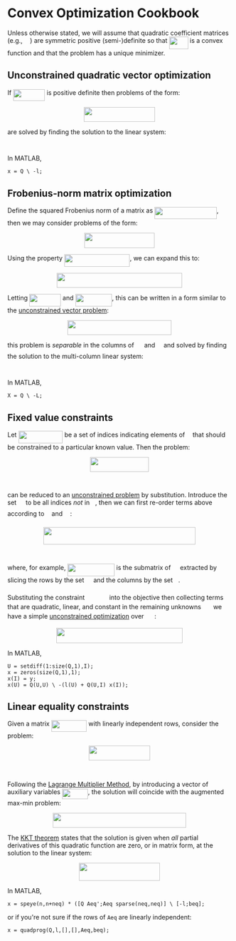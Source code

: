 # Convex Optimization Cookbook

Unless otherwise stated, we will assume that quadratic coefficient matrices
(e.g., <img src="/tex/1afcdb0f704394b16fe85fb40c45ca7a.svg?invert_in_darkmode&sanitize=true" align=middle width=12.99542474999999pt height=22.465723500000017pt/>) are symmetric positive (semi-)definite so that <img src="/tex/664cf1886128c5fc05c2213e395b3fb1.svg?invert_in_darkmode&sanitize=true" align=middle width=42.88131539999999pt height=27.91243950000002pt/> is a convex function
and that the problem has a unique minimizer.


## Unconstrained quadratic vector optimization

If <img src="/tex/46d925a52666f83a6cc30a3149bb09df.svg?invert_in_darkmode&sanitize=true" align=middle width=71.48480955pt height=26.17730939999998pt/> is positive definite then problems of the
form:

<p align="center"><img src="/tex/639507964724df427a0c7065e434056e.svg?invert_in_darkmode&sanitize=true" align=middle width=159.8191749pt height=32.990165999999995pt/></p>

are solved by finding the solution to the linear system:

<p align="center"><img src="/tex/791250a6dba531bc0fe98455637871be.svg?invert_in_darkmode&sanitize=true" align=middle width=63.942844349999994pt height=14.611878599999999pt/></p>

In MATLAB,

```
x = Q \ -l;
```

## Frobenius-norm matrix optimization

Define the squared Frobenius norm of a matrix as <img src="/tex/37a6f5089b6db546cd17b9419e5af093.svg?invert_in_darkmode&sanitize=true" align=middle width=139.75611705pt height=26.76175259999998pt/>, then we may consider problems of the form:

<p align="center"><img src="/tex/ae4e65e59044658f157f021b0850c835.svg?invert_in_darkmode&sanitize=true" align=middle width=157.97330505pt height=34.0919106pt/></p>

Using the property <img src="/tex/de719e9964fc415c5e45e370f97943d5.svg?invert_in_darkmode&sanitize=true" align=middle width=147.5949288pt height=27.91243950000002pt/>, we can expand
this to:

<p align="center"><img src="/tex/bd817c907beee2449169e03e42bb4cb2.svg?invert_in_darkmode&sanitize=true" align=middle width=282.00085484999994pt height=32.990165999999995pt/></p>

Letting <img src="/tex/9eb4767e5eb2c4e40983c4cb0c33fedc.svg?invert_in_darkmode&sanitize=true" align=middle width=70.66656794999999pt height=27.91243950000002pt/> and <img src="/tex/23a3f7407c27e8d5ded6f25888f8b45c.svg?invert_in_darkmode&sanitize=true" align=middle width=82.60842974999998pt height=27.91243950000002pt/>, this can be written in a form
similar to the [unconstrained vector problem](#unconstrained-quadratic-vector-optimization):

<p align="center"><img src="/tex/5fb746cc6f1539a3bff23c88a664015f.svg?invert_in_darkmode&sanitize=true" align=middle width=233.71189215pt height=32.990165999999995pt/></p>

this problem is _separable_ in the columns of <img src="/tex/cbfb1b2a33b28eab8a3e59464768e810.svg?invert_in_darkmode&sanitize=true" align=middle width=14.908688849999992pt height=22.465723500000017pt/> and <img src="/tex/ddcb483302ed36a59286424aa5e0be17.svg?invert_in_darkmode&sanitize=true" align=middle width=11.18724254999999pt height=22.465723500000017pt/> and solved by finding
the solution to the multi-column linear system:

<p align="center"><img src="/tex/29a4f160c30f9322be68c54e72355d67.svg?invert_in_darkmode&sanitize=true" align=middle width=73.79439705pt height=14.42921205pt/></p>

In MATLAB,

```
X = Q \ -L;
```

## Fixed value constraints

Let <img src="/tex/48ceffddf7ca918284e3acbb9edeee97.svg?invert_in_darkmode&sanitize=true" align=middle width=99.62108309999999pt height=27.91243950000002pt/> be a set of indices indicating elements of <img src="/tex/332cc365a4987aacce0ead01b8bdcc0b.svg?invert_in_darkmode&sanitize=true" align=middle width=9.39498779999999pt height=14.15524440000002pt/> that
should be constrained to a particular known value. Then the problem:

<p align="center"><img src="/tex/56ac949606f724781f17c4d036bcdc2e.svg?invert_in_darkmode&sanitize=true" align=middle width=132.6141795pt height=32.990165999999995pt/></p>

<p align="center"><img src="/tex/4b88ab7ee3568bdce44ec44c972ee7fd.svg?invert_in_darkmode&sanitize=true" align=middle width=193.81191224999998pt height=14.611878599999999pt/></p>

can be reduced to an [unconstrained problem](#unconstrained-quadratic-vector-optimization) by substitution.
Introduce the set <img src="/tex/6bac6ec50c01592407695ef84f457232.svg?invert_in_darkmode&sanitize=true" align=middle width=13.01596064999999pt height=22.465723500000017pt/> to be all indices _not_ in <img src="/tex/21fd4e8eecd6bdf1a4d3d6bd1fb8d733.svg?invert_in_darkmode&sanitize=true" align=middle width=8.515988249999989pt height=22.465723500000017pt/>, then we can first re-order
terms above according to <img src="/tex/21fd4e8eecd6bdf1a4d3d6bd1fb8d733.svg?invert_in_darkmode&sanitize=true" align=middle width=8.515988249999989pt height=22.465723500000017pt/> and <img src="/tex/6bac6ec50c01592407695ef84f457232.svg?invert_in_darkmode&sanitize=true" align=middle width=13.01596064999999pt height=22.465723500000017pt/>:

<p align="center"><img src="/tex/8860fc71e64090299641b7c22fa31421.svg?invert_in_darkmode&sanitize=true" align=middle width=342.52072635pt height=39.452455349999994pt/></p>

<p align="center"><img src="/tex/e7bd8cff7d3043de8578dab4445d2ba3.svg?invert_in_darkmode&sanitize=true" align=middle width=124.7644827pt height=14.611878599999999pt/></p>

where, for example, <img src="/tex/69a27b5b029b1e60af9e0161d7f8a915.svg?invert_in_darkmode&sanitize=true" align=middle width=105.89594729999999pt height=27.91243950000002pt/> is the submatrix of
<img src="/tex/1afcdb0f704394b16fe85fb40c45ca7a.svg?invert_in_darkmode&sanitize=true" align=middle width=12.99542474999999pt height=22.465723500000017pt/> extracted by slicing the rows by the set <img src="/tex/6bac6ec50c01592407695ef84f457232.svg?invert_in_darkmode&sanitize=true" align=middle width=13.01596064999999pt height=22.465723500000017pt/> and the columns by the set <img src="/tex/21fd4e8eecd6bdf1a4d3d6bd1fb8d733.svg?invert_in_darkmode&sanitize=true" align=middle width=8.515988249999989pt height=22.465723500000017pt/>.

Substituting the constraint <img src="/tex/705583ffbc841720aaa905460dd09b06.svg?invert_in_darkmode&sanitize=true" align=middle width=47.50410884999998pt height=14.15524440000002pt/> into the objective then collecting terms
that are quadratic, linear, and constant in the remaining unknowns <img src="/tex/1e463ef25ae4c019b01284bed29e663a.svg?invert_in_darkmode&sanitize=true" align=middle width=19.58383019999999pt height=14.15524440000002pt/> we
have a simple [unconstrained optimization](#unconstrained-quadratic-vector-optimization) over <img src="/tex/1e463ef25ae4c019b01284bed29e663a.svg?invert_in_darkmode&sanitize=true" align=middle width=19.58383019999999pt height=14.15524440000002pt/>:

<p align="center"><img src="/tex/5508ebf4625f95425c329df99467e137.svg?invert_in_darkmode&sanitize=true" align=middle width=283.58057475pt height=33.230283899999996pt/></p>

In MATLAB, 

```
U = setdiff(1:size(Q,1),I);
x = zeros(size(Q,1),1);
x(I) = y;
x(U) = Q(U,U) \ -(l(U) + Q(U,I) x(I));
```

## Linear equality constraints

Given a matrix <img src="/tex/edce993245efb305e317cc35c6ce570a.svg?invert_in_darkmode&sanitize=true" align=middle width=79.67685329999999pt height=26.17730939999998pt/> with linearly
independent rows, consider the problem:

<p align="center"><img src="/tex/cba4f827df4dcddaffe6afaa1967572a.svg?invert_in_darkmode&sanitize=true" align=middle width=137.18040435pt height=32.990165999999995pt/></p>

<p align="center"><img src="/tex/24145f46700c90b2065ec2b76d67fba1.svg?invert_in_darkmode&sanitize=true" align=middle width=166.0616892pt height=16.1187015pt/></p>

Following the [Lagrange Multiplier
Method](https://en.wikipedia.org/wiki/Lagrange_multiplier), by introducing a
vector of auxiliary variables <img src="/tex/fef88965bb6ad4365d38d009a8752231.svg?invert_in_darkmode&sanitize=true" align=middle width=58.42844369999998pt height=22.831056599999986pt/>, the solution will
coincide with the augmented max-min problem:

<p align="center"><img src="/tex/28681313fd2cc0f8f1fd173a8295269d.svg?invert_in_darkmode&sanitize=true" align=middle width=300.09133605pt height=32.990165999999995pt/></p>

The [KKT
theorem](https://en.wikipedia.org/wiki/Karush%E2%80%93Kuhn%E2%80%93Tucker_conditions)
states that the solution is given when _all_ partial derivatives of this
quadratic function are zero, or in matrix form, at the solution to the linear
system:

<p align="center"><img src="/tex/5c6f18ea311d737de4c1a8d91abba03a.svg?invert_in_darkmode&sanitize=true" align=middle width=182.47724714999998pt height=39.718012949999995pt/></p>

In MATLAB,

```
x = speye(n,n+neq) * ([Q Aeq';Aeq sparse(neq,neq)] \ [-l;beq];
```

or if you're not sure if the rows of `Aeq` are linearly independent:

```
x = quadprog(Q,l,[],[],Aeq,beq);
```
